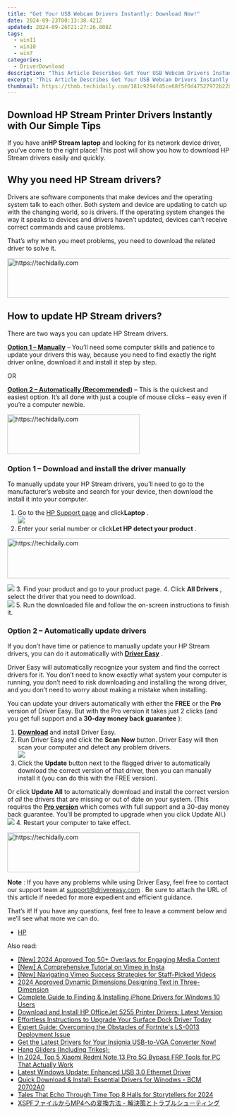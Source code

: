 ```yaml
---
title: "Get Your USB Webcam Drivers Instantly: Download Now!"
date: 2024-09-23T00:13:38.421Z
updated: 2024-09-26T21:27:26.808Z
tags:
  - win11
  - win10
  - win7
categories:
  - DriverDownload
description: "This Article Describes Get Your USB Webcam Drivers Instantly: Download Now!"
excerpt: "This Article Describes Get Your USB Webcam Drivers Instantly: Download Now!"
thumbnail: https://thmb.techidaily.com/181c9294f45ce68f5f0d47527972b22bf8dde75db019bf52748fd4efcbea9747.jpg
---
```


## Download HP Stream Printer Drivers Instantly with Our Simple Tips

If you have an**HP Stream laptop** and looking for its network device driver, you’ve come to the right place! This post will show you how to download HP Stream drivers easily and quickly.

## Why you need HP Stream drivers?

 Drivers are software components that make devices and the operating system talk to each other. Both system and device are updating to catch up with the changing world, so is drivers. If the operating system changes the way it speaks to devices and drivers haven’t updated, devices can’t receive correct commands and cause problems.

 That’s why when you meet problems, you need to download the related driver to solve it.

<!-- affiliate ads begin -->
<a href="https://appsumo.8odi.net/c/5597632/2144283/7443" target="_top" id="2144283">
  <img src="//a.impactradius-go.com/display-ad/7443-2144283" border="0" alt="https://techidaily.com" width="600" height="90"/>
</a>
<img height="0" width="0" src="https://appsumo.8odi.net/i/5597632/2144283/7443" style="position:absolute;visibility:hidden;" border="0" />
<!-- affiliate ads end -->

## How to update HP Stream drivers?

There are two ways you can update HP Stream drivers.

**[Option 1 – Manually](https://tools.techidaily.com/drivereasy/download/)**  – You’ll need some computer skills and patience to update your drivers this way, because you need to find exactly the right driver online, download it and install it step by step.

OR

**[Option 2 – Automatically (Recommended)](https://www.drivereasy.com/knowledge/download-hp-stream-drivers-easily-quickly/#op2)**  – This is the quickest and easiest option. It’s all done with just a couple of mouse clicks – easy even if you’re a computer newbie.

<!-- affiliate ads begin -->
<a href="https://aligracehair.sjv.io/c/5597632/2016165/19272" target="_top" id="2016165">
  <img src="//a.impactradius-go.com/display-ad/19272-2016165" border="0" alt="https://techidaily.com" width="300" height="90"/>
</a>
<img height="0" width="0" src="https://aligracehair.sjv.io/i/5597632/2016165/19272" style="position:absolute;visibility:hidden;" border="0" />
<!-- affiliate ads end -->

### **Option 1 –** **Download and install the driver manually**

 To manually update your HP Stream drivers, you’ll need to go to the manufacturer’s website and search for your device, then download the install it into your computer.

1. Go to the [HP Support page](https://support.hp.com/us-en/drivers) and click**Laptop** .  
![](https://images.drivereasy.com/wp-content/uploads/2019/08/hp1.jpg)
2. Enter your serial number or click**Let HP detect your product** .  

<!-- affiliate ads begin -->
<a href="https://unicoeye.pxf.io/c/5597632/2134490/18498" target="_top" id="2134490">
  <img src="//a.impactradius-go.com/display-ad/18498-2134490" border="0" alt="https://techidaily.com" width="728" height="90"/>
</a>
<img height="0" width="0" src="https://unicoeye.pxf.io/i/5597632/2134490/18498" style="position:absolute;visibility:hidden;" border="0" />
<!-- affiliate ads end -->

![](https://images.drivereasy.com/wp-content/uploads/2019/08/hp2.jpg)
3. Find your product and go to your product page.
4. Click **All Drivers** , select the driver that you need to download.  
![](https://images.drivereasy.com/wp-content/uploads/2019/08/hp.jpg)
5. Run the downloaded file and follow the on-screen instructions to finish it.

### **Option 2 – Automatically update drivers**

 If you don’t have time or patience to manually update your HP Stream drivers, you can do it automatically with **[Driver Easy](https://tools.techidaily.com/drivereasy/download/)**  .

 Driver Easy will automatically recognize your system and find the correct drivers for it. You don’t need to know exactly what system your computer is running, you don’t need to risk downloading and installing the wrong driver, and you don’t need to worry about making a mistake when installing.

 You can update your drivers automatically with either the **FREE** or the **Pro** version of Driver Easy. But with the Pro version it takes just 2 clicks (and you get full support and a **30-day money back guarantee** ):

1. **[Download](https://tools.techidaily.com/drivereasy/download/)**  and install Driver Easy.
2. Run Driver Easy and click the **Scan Now** button. Driver Easy will then scan your computer and detect any problem drivers.  
![](https://images.drivereasy.com/wp-content/uploads/2019/08/NVIDIA-18.jpg)
3. Click the **Update**  button next to the flagged driver to automatically download the correct version of that driver, then you can manually install it (you can do this with the FREE version).  

 Or click **Update All** to automatically download and install the correct version of _all_ the drivers that are missing or out of date on your system. (This requires the **[Pro version](https://tools.techidaily.com/drivereasy/download/)**  which comes with full support and a 30-day money back guarantee. You’ll be prompted to upgrade when you click Update All.)  
![](https://images.drivereasy.com/wp-content/uploads/2019/08/11-2.jpg)
4. Restart your computer to take effect.

<!-- affiliate ads begin -->
<a href="https://aligracehair.sjv.io/c/5597632/1868586/19272" target="_top" id="1868586">
  <img src="//a.impactradius-go.com/display-ad/19272-1868586" border="0" alt="https://techidaily.com" width="300" height="90"/>
</a>
<img height="0" width="0" src="https://aligracehair.sjv.io/i/5597632/1868586/19272" style="position:absolute;visibility:hidden;" border="0" />
<!-- affiliate ads end -->

**Note** : If you have any problems while using Driver Easy, feel free to contact our support team at [support@drivereasy.com](https://tools.techidaily.com/drivereasy/download/) .
 Be sure to attach the URL of this article if needed for more expedient and efficient guidance.

 That’s it! If you have any questions, feel free to leave a comment below and we’ll see what more we can do.

* [HP](https://tools.techidaily.com/drivereasy/download/)

<ins class="adsbygoogle"
     style="display:block"
     data-ad-format="autorelaxed"
     data-ad-client="ca-pub-7571918770474297"
     data-ad-slot="1223367746"></ins>

<ins class="adsbygoogle"
     style="display:block"
     data-ad-client="ca-pub-7571918770474297"
     data-ad-slot="8358498916"
     data-ad-format="auto"
     data-full-width-responsive="true"></ins>

<span class="atpl-alsoreadstyle">Also read:</span>
<div><ul>
<li><a href="https://fox-helps.techidaily.com/new-2024-approved-top-50plus-overlays-for-engaging-media-content/"><u>[New] 2024 Approved Top 50+ Overlays for Engaging Media Content</u></a></li>
<li><a href="https://instagram-videos.techidaily.com/new-a-comprehensive-tutorial-on-vimeo-in-insta/"><u>[New] A Comprehensive Tutorial on Vimeo in Insta</u></a></li>
<li><a href="https://vimeo-videos.techidaily.com/new-navigating-vimeo-success-strategies-for-staff-picked-videos/"><u>[New] Navigating Vimeo Success Strategies for Staff-Picked Videos</u></a></li>
<li><a href="https://article-posts.techidaily.com/2024-approved-dynamic-dimensions-designing-text-in-three-dimension/"><u>2024 Approved Dynamic Dimensions Designing Text in Three-Dimension</u></a></li>
<li><a href="https://hardware-help.techidaily.com/complete-guide-to-finding-and-installing-iphone-drivers-for-windows-10-users/"><u>Complete Guide to Finding & Installing iPhone Drivers for Windows 10 Users</u></a></li>
<li><a href="https://hardware-help.techidaily.com/download-and-install-hp-officejet-5255-printer-drivers-latest-version/"><u>Download and Install HP OfficeJet 5255 Printer Drivers: Latest Version</u></a></li>
<li><a href="https://hardware-help.techidaily.com/effortless-instructions-to-upgrade-your-surface-dock-driver-today/"><u>Effortless Instructions to Upgrade Your Surface Dock Driver Today</u></a></li>
<li><a href="https://facebook-video-files.techidaily.com/expert-guide-overcoming-the-obstacles-of-fortnites-ls-0013-deployment-issue/"><u>Expert Guide: Overcoming the Obstacles of Fortnite's LS-0013 Deployment Issue</u></a></li>
<li><a href="https://hardware-help.techidaily.com/1722960597481-get-the-latest-drivers-for-your-insignia-usb-to-vga-converter-now/"><u>Get the Latest Drivers for Your Insignia USB-to-VGA Converter Now!</u></a></li>
<li><a href="https://hardware-help.techidaily.com/1722967783863-hang-gliders-including-trikes/"><u>Hang Gliders (Including Trikes);</u></a></li>
<li><a href="https://bypass-frp.techidaily.com/in-2024-top-5-xiaomi-redmi-note-13-pro-5g-bypass-frp-tools-for-pc-that-actually-work-by-drfone-android/"><u>In 2024, Top 5 Xiaomi Redmi Note 13 Pro 5G Bypass FRP Tools for PC That Actually Work</u></a></li>
<li><a href="https://hardware-help.techidaily.com/latest-windows-update-enhanced-usb-30-ethernet-driver/"><u>Latest Windows Update: Enhanced USB 3.0 Ethernet Driver</u></a></li>
<li><a href="https://hardware-help.techidaily.com/quick-download-and-install-essential-drivers-for-winodws-bcm-20702a0/"><u>Quick Download & Install: Essential Drivers for Winodws - BCM 20702A0</u></a></li>
<li><a href="https://some-approaches.techidaily.com/tales-that-echo-through-time-top-8-halls-for-storytellers-for-2024/"><u>Tales That Echo Through Time Top 8 Halls for Storytellers for 2024</u></a></li>
<li><a href="https://video-capture.techidaily.com/xspfmp4/"><u>XSPFファイルからMP4への変換方法 - 解決策とトラブルシューティング</u></a></li>
</ul></div>

